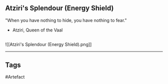 ## Atziri's Splendour (Energy Shield)
"When you have nothing to hide,
you have nothing to fear."
- Atziri, Queen of the Vaal
## 
![[Atziri's Splendour (Energy Shield).png]]

---
## Tags
#Artefact